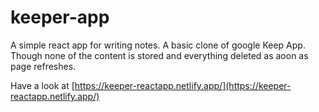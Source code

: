 # keeper-app
A simple react app for writing notes. A basic clone of google Keep App. Though none of the content is stored and everything deleted as aoon as page refreshes. 

Have a look at  [https://keeper-reactapp.netlify.app/](https://keeper-reactapp.netlify.app/)
